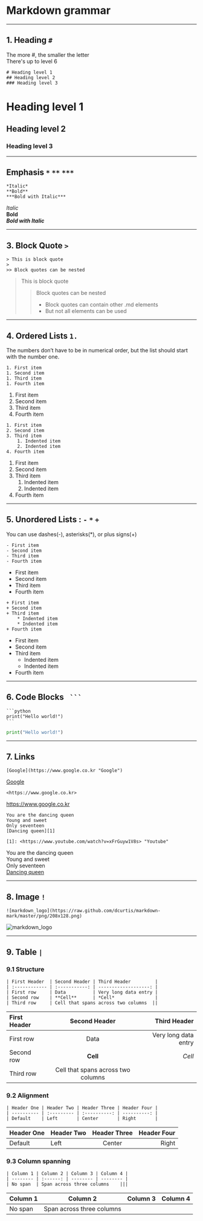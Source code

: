 # Markdown grammar

***

## 1. Heading  ```#```

The more #, the smaller the letter  
There's up to level 6

``` 
# Heading level 1
## Heading level 2
### Heading level 3
```

# Heading level 1

## Heading level 2

### Heading level 3

***

## Emphasis  ```*``` ```**``` ```***```

```
*Italic*
**Bold**
***Bold with Italic***
```

*Italic*  
**Bold**  
***Bold with Italic***

***

## 3. Block Quote  ```>```

```
> This is block quote
>
>> Block quotes can be nested
```

> This is block quote
>> Block quotes can be nested
>>- Block quotes can contain other .md elements
>>- But not all elements can be used

***

## 4. Ordered Lists ```1.```

The numbers don’t have to be in numerical order, but the list should start with the number one.

```
1. First item
1. Second item
1. Third item
1. Fourth item
```

1. First item
2. Second item
3. Third item
4. Fourth item

```
1. First item
2. Second item
3. Third item
    1. Indented item
    2. Indented item
4. Fourth item
```

1. First item
2. Second item
3. Third item
    1. Indented item
    2. Indented item
4. Fourth item

***

## 5. Unordered Lists : ```-``` ```*``` ```+```

You can use dashes(-), asterisks(*), or plus signs(+)

```
- First item
- Second item
- Third item
- Fourth item
```

- First item
- Second item
- Third item
- Fourth item

```
+ First item
+ Second item
+ Third item
    * Indented item
    * Indented item
+ Fourth item
```

+ First item
+ Second item
+ Third item
    * Indented item
    * Indented item
+ Fourth item

***

## 6. Code Blocks ````  ``` ````

````
```python  
print("Hello world!") 
```
````

``` python  
print("Hello world!") 
```  

***

## 7. Links

```
[Google](https://www.google.co.kr "Google")
```

[Google](https://www.google.co.kr "Google")

```
<https://www.google.co.kr>
```

<https://www.google.co.kr>

```
You are the dancing queen  
Young and sweet  
Only seventeen  
[Dancing queen][1]

[1]: <https://www.youtube.com/watch?v=xFrGuyw1V8s> "Youtube"
```

You are the dancing queen  
Young and sweet  
Only seventeen  
[Dancing queen][1]

[1]: <https://www.youtube.com/watch?v=xFrGuyw1V8s> "Youtube"

***

## 8. Image ```!```

```
![markdown_logo](https://raw.github.com/dcurtis/markdown-mark/master/png/208x128.png)
```

![markdown_logo](https://raw.github.com/dcurtis/markdown-mark/master/png/208x128.png)

***

## 9. Table ```|```

### 9.1 Structure

```
| First Header  | Second Header | Third Header         |
| :------------ | :-----------: | -------------------: |
| First row     | Data          | Very long data entry |
| Second row    | **Cell**      | *Cell*               |
| Third row     | Cell that spans across two columns  ||
```

| First Header  | Second Header | Third Header         |
| :------------ | :-----------: | -------------------: |
| First row     | Data          | Very long data entry |
| Second row    | **Cell**      | *Cell*               |
| Third row     | Cell that spans across two columns  ||

### 9.2 Alignment

```
| Header One | Header Two | Header Three | Header Four |
| ---------- | :--------- | :----------: | ----------: |
| Default    | Left       | Center       | Right       |
```

| Header One | Header Two | Header Three | Header Four |
| ---------- | :--------- | :----------: | ----------: |
| Default    | Left       | Center       | Right       |

### 9.3 Column spanning

```
| Column 1 | Column 2 | Column 3 | Column 4 |
| -------- | :------: | -------- | -------- |
| No span  | Span across three columns    |||
```

| Column 1 | Column 2 | Column 3 | Column 4 |
| -------- | :------: | -------- | -------- |
| No span  | Span across three columns    |||
